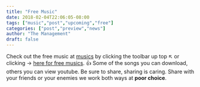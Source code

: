 ```yaml
---
title: "Free Music"
date: 2018-02-04T22:06:05-08:00
tags: ["music","post","upcoming","free"]
categories: ["post","preview","news"]
author: "The Management"
draft: false
---
```

Check out the free music at [musics](/music/) by clicking the toolbar up top &#8598; or clicking &#8594; [here for free musics](/music/). &#128077;
Some of the songs you can download, others you can view youtube. Be sure to share, sharing is caring. Share with your friends or your enemies
we work both ways at **poor choice**.
